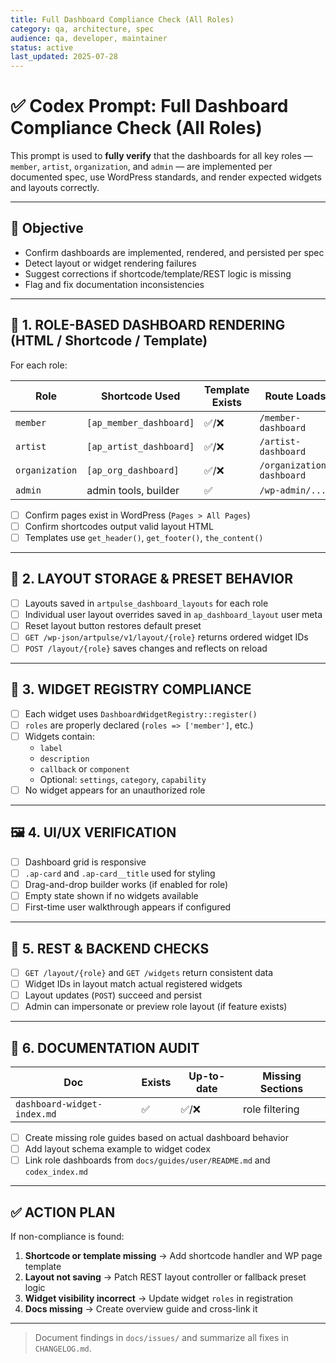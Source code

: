 ```yaml
---
title: Full Dashboard Compliance Check (All Roles)
category: qa, architecture, spec
audience: qa, developer, maintainer
status: active
last_updated: 2025-07-28
---
```


# ✅ Codex Prompt: Full Dashboard Compliance Check (All Roles)

This prompt is used to **fully verify** that the dashboards for all key roles — `member`, `artist`, `organization`, and `admin` — are implemented per documented spec, use WordPress standards, and render expected widgets and layouts correctly.

---

## 🎯 Objective

- Confirm dashboards are implemented, rendered, and persisted per spec
- Detect layout or widget rendering failures
- Suggest corrections if shortcode/template/REST logic is missing
- Flag and fix documentation inconsistencies

---

## 🧩 1. ROLE-BASED DASHBOARD RENDERING (HTML / Shortcode / Template)

For each role:

| Role         | Shortcode Used          | Template Exists | Route Loads | Dashboard Visible |
|--------------|-------------------------|-----------------|-------------|-------------------|
| `member`     | `[ap_member_dashboard]` | ✅/❌            | `/member-dashboard` | ✅/❌        |
| `artist`     | `[ap_artist_dashboard]` | ✅/❌            | `/artist-dashboard` | ✅/❌        |
| `organization`| `[ap_org_dashboard]`   | ✅/❌            | `/organization-dashboard` | ✅/❌  |
| `admin`      | admin tools, builder    | ✅               | `/wp-admin/...` | ✅             |

- [ ] Confirm pages exist in WordPress (`Pages > All Pages`)
- [ ] Confirm shortcodes output valid layout HTML
- [ ] Templates use `get_header()`, `get_footer()`, `the_content()`

---

## 🧰 2. LAYOUT STORAGE & PRESET BEHAVIOR

- [ ] Layouts saved in `artpulse_dashboard_layouts` for each role
- [ ] Individual user layout overrides saved in `ap_dashboard_layout` user meta
- [ ] Reset layout button restores default preset
- [ ] `GET /wp-json/artpulse/v1/layout/{role}` returns ordered widget IDs
- [ ] `POST /layout/{role}` saves changes and reflects on reload

---

## 🧱 3. WIDGET REGISTRY COMPLIANCE

- [ ] Each widget uses `DashboardWidgetRegistry::register()`
- [ ] `roles` are properly declared (`roles => ['member']`, etc.)
- [ ] Widgets contain:
  - `label`
  - `description`
  - `callback` or `component`
  - Optional: `settings`, `category`, `capability`
- [ ] No widget appears for an unauthorized role

---

## 🖼️ 4. UI/UX VERIFICATION

- [ ] Dashboard grid is responsive
- [ ] `.ap-card` and `.ap-card__title` used for styling
- [ ] Drag-and-drop builder works (if enabled for role)
- [ ] Empty state shown if no widgets available
- [ ] First-time user walkthrough appears if configured

---

## 📡 5. REST & BACKEND CHECKS

- [ ] `GET /layout/{role}` and `GET /widgets` return consistent data
- [ ] Widget IDs in layout match actual registered widgets
- [ ] Layout updates (`POST`) succeed and persist
- [ ] Admin can impersonate or preview role layout (if feature exists)

---

## 📄 6. DOCUMENTATION AUDIT

| Doc | Exists | Up-to-date | Missing Sections |
|-----|--------|-------------|------------------|
| `dashboard-widget-index.md` | ✅ | ✅/❌ | role filtering |

- [ ] Create missing role guides based on actual dashboard behavior
- [ ] Add layout schema example to widget codex
- [ ] Link role dashboards from `docs/guides/user/README.md` and `codex_index.md`

---

## ✅ ACTION PLAN

If non-compliance is found:

1. **Shortcode or template missing** → Add shortcode handler and WP page template
2. **Layout not saving** → Patch REST layout controller or fallback preset logic
3. **Widget visibility incorrect** → Update widget `roles` in registration
4. **Docs missing** → Create overview guide and cross-link it

---

> Document findings in `docs/issues/` and summarize all fixes in `CHANGELOG.md`.
